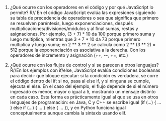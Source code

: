 1) ¿Qué ocurre con los operadores en el código y por qué JavaScript lo permite?
R// En el código JavaScript evalúa las expresiones siguiendo su tabla de precedencia de operadores o sea que significa que primero se resuelven paréntesis, luego exponenciaciones, después multiplicaciones/divisiones/módulos y al final sumas, restas y asignaciones. Por ejemplo, (3 + 7) * 10 da 100 porque primero suma y luego multiplica, mientras que 3 + 7 * 10 da 73 porque primero multiplica y luego suma; en 2 ** 3 ** 2 se calcula como 2 ** (3 ** 2) = 512 porque la exponenciación es asociativa a la derecha. Con los operadores de incremento y asignación (++, --, +=, etc.)

2) ¿Qué ocurre con los flujos de control y si se parecen a otros lenguajes?
R//En los ejemplos con if/else, JavaScript evalúa condiciones booleanas para decidir qué bloque ejecutar: si la condición es verdadera, se corre el código dentro del if; si no, pasa al else if, y si ninguna se cumple, ejecuta el else. En el caso del ejemplo, el flujo depende de si el número ingresado es menor, mayor o igual a 5, mostrando un mensaje distinto en cada caso. Esta forma es prácticamente igual al que se usa en otros lenguajes de programación: en Java, C y C++ se escribe igual (if (...) { ... } else if (...) { ... } else { ... }), y en Python funciona igual conceptualmente aunque cambia la sintaxis usando elif. 
